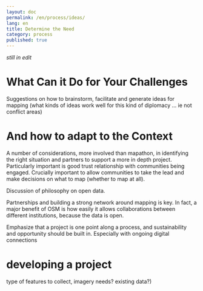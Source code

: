 ```yaml
---
layout: doc
permalink: /en/process/ideas/
lang: en
title: Determine the Need
category: process
published: true
---
```


_still in edit_

# What Can it Do for Your Challenges
Suggestions on how to brainstorm, facilitate and generate ideas for mapping
 (what kinds of ideas work well for this kind of diplomacy ... ie not conflict areas)

# And how to adapt to the Context

A number of considerations, more involved than mapathon, in identifying the right situation and partners to support a more in depth project. Particularly important is good trust relationship with communities being engaged. Crucially important to allow communities to take the lead and make decisions on what to map (whether to map at all).

Discussion of philosophy on open data.

Partnerships and building a strong network around mapping is key. In fact, a major benefit of OSM is how easily it allows collaborations between different institutions, because the data is open.

Emphasize that a project is one point along a process, and sustainability and opportunity should be built in. Especially with ongoing digital connections

# developing a project

type of features to collect, imagery needs? existing data?)
